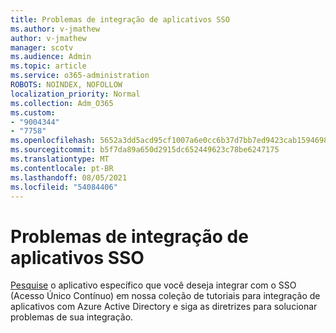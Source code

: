 ```yaml
---
title: Problemas de integração de aplicativos SSO
ms.author: v-jmathew
author: v-jmathew
manager: scotv
ms.audience: Admin
ms.topic: article
ms.service: o365-administration
ROBOTS: NOINDEX, NOFOLLOW
localization_priority: Normal
ms.collection: Adm_O365
ms.custom:
- "9004344"
- "7758"
ms.openlocfilehash: 5652a3dd5acd95cf1007a6e0cc6b37d7bb7ed9423cab15946983cc2f28bc450c
ms.sourcegitcommit: b5f7da89a650d2915dc652449623c78be6247175
ms.translationtype: MT
ms.contentlocale: pt-BR
ms.lasthandoff: 08/05/2021
ms.locfileid: "54084406"
---
```

# <a name="sso-application-integration-issues"></a>Problemas de integração de aplicativos SSO

[Pesquise](https://docs.microsoft.com/azure/active-directory/saas-apps/tutorial-list) o aplicativo específico que você deseja integrar com o SSO (Acesso Único Contínuo) em nossa coleção de tutoriais para integração de aplicativos com Azure Active Directory e siga as diretrizes para solucionar problemas de sua integração.
